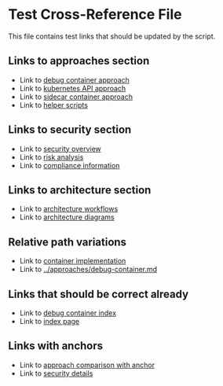 # Test Cross-Reference File

This file contains test links that should be updated by the script.

## Links to approaches section
- Link to [debug container approach](../approaches/debug-container/index.md)
- Link to [kubernetes API approach](../approaches/kubernetes-api/index.md)
- Link to [sidecar container approach](../approaches/sidecar-container/index.md)
- Link to [helper scripts](../approaches/helper-scripts/scripts-vs-commands.md)

## Links to security section
- Link to [security overview](../security/index.md)
- Link to [risk analysis](../security/risk/index.md)
- Link to [compliance information](../security/compliance/index.md)

## Links to architecture section
- Link to [architecture workflows](../architecture/workflows.md)
- Link to [architecture diagrams](../architecture/diagrams.md)

## Relative path variations
- Link to [container implementation](../../approaches/debug-container/index.md)
- Link to [../approaches/debug-container.md](../approaches/debug-container/index.md)

## Links that should be correct already
- Link to [debug container index](../approaches/debug-container/index.md)
- Link to [index page](../index.md)

## Links with anchors
- Link to [approach comparison with anchor](../approaches/debug-container/index.md#comparison)
- Link to [security details](../security/risk/index.md#details)
